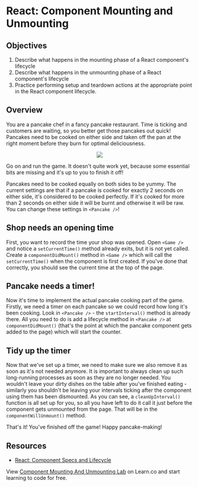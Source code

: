 # React: Component Mounting and Unmounting

## Objectives

1. Describe what happens in the mounting phase of a React component's lifecycle
2. Describe what happens in the unmounting phase of a React component's
   lifecycle
3. Practice performing setup and teardown actions at the appropriate point in
   the React component lifecycle.

## Overview

You are a pancake chef in a fancy pancake restaurant. Time is ticking and
customers are waiting, so you better get those pancakes out quick! Pancakes need
to be cooked on either side and taken off the pan at the right moment before
they burn for optimal deliciousness.

<p align="center">
  <img src="https://i.imgur.com/yti5NLe.gif"/>
</p>

Go on and run the game. It doesn't quite work yet, because some essential bits
are missing and it's up to you to finish it off!

Pancakes need to be cooked equally on both sides to be yummy. The current
settings are that if a pancake is cooked for exactly 2 seconds on either side,
it's considered to be cooked perfectly. If it's cooked for more than 2 seconds
on either side it will be burnt and otherwise it will be raw. You can change
these settings in `<Pancake />`!

## Shop needs an opening time

First, you want to record the time your shop was opened. Open `<Game />` and
notice a `setCurrentTime()` method already exits, but it is not yet called.
Create a `componentDidMount()` method in `<Game />` which will call the
`setCurrentTime()` when the component is first created. If you've done that
correctly, you should see the current time at the top of the page.

## Pancake needs a timer!

Now it's time to implement the actual pancake cooking part of the game. Firstly,
we need a timer on each pancake so we could record how long it's been cooking.
Look in `<Pancake />` - the `startInterval()` method is already there. All you
need to do is add a lifecycle method in `<Pancake />` at `componentDidMount()`
(that's the point at which the pancake component gets added to the page) which
will start the counter.


## Tidy up the timer

Now that we've set up a timer, we need to make sure we also remove it as soon as
it's not needed anymore. It is important to always clean up such long-running
processes as soon as they are no longer needed. You wouldn't leave your dirty
dishes on the table after you've finished eating - similarly you shouldn't be
leaving your intervals ticking after the component using them has been
dismounted. As you can see, a `cleanUpInterval()` function is all set up for
you, so all you have left to do it call it just before the component gets
unmounted from the page. That will be in the `componentWillUnmount()` method.

That's it! You've finished off the game! Happy pancake-making!

## Resources

- [React: Component Specs and Lifecycle](https://reactjs.org/docs/react-component.html)

<p class='util--hide'>View <a href='https://learn.co/lessons/react-component-mounting-and-unmounting-lab'>Component Mounting And Unmounting Lab</a> on Learn.co and start learning to code for free.</p>
